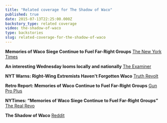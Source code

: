 ```yaml
---
title: "Related coverage for The Shadow of Waco"
published: true
date: 2015-07-13T22:25:00.000Z
backstory_type: related coverage
video: the-shadow-of-waco
type: backstories
slug: related-coverage-for-the-shadow-of-waco
---
```


**Memories of Waco Siege Continue to Fuel Far-Right Groups**
[The New York Times](http://www.nytimes.com/2015/07/13/us/memories-of-waco-siege-continue-to-fuel-far-right-groups.html)

**An interesting Wednesday looms locally and nationally**
[The Examiner](http://www.examiner.com/article/an-interesting-wednesday-looms-locally-and-nationally)

**NYT Warns: Right-Wing Extremists Haven't Forgotten Waco**
[Truth Revolt](http://www.truthrevolt.org/news/nyt-warns-right-wing-extremists-havent-forgotten-waco)

**Retro Report: Memories of Waco Continue to Fuel Far-Right Groups**
[Gun Pro Plus](http://www.gunproplus.com/retro-report-memories-of-waco-siege-continue-to-fuel-far-right-groups-video/)

**NYTimes: “Memories of Waco Siege Continue to Fuel Far-Right Groups”**
[The Real Revo](http://therealrevo.com/blog/?p=133638)

**The Shadow of Waco**
[Reddit](http://www.reddit.com/r/EnoughLibertarianSpam/comments/3d4y0y/the_shadow_of_waco/)

